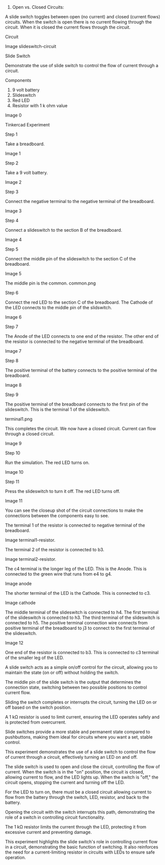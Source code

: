 1. Open vs. Closed Circuits:

A slide switch toggles between open (no current) and closed (current flows) circuits. When the switch is open there is no current flowing through the circuit. When it is closed the current flows through the circuit.

Circuit

Image slideswitch-circuit

Slide Switch

Demonstrate the use of slide switch to control the flow of current through a circuit.

Components

1. 9 volt battery
2. Slideswitch
3. Red LED
4. Resistor with 1 k ohm value

Image 0

Tinkercad Experiment

Step 1

Take a breadboard.

Image 1

Step 2

Take a 9 volt battery.

Image 2

Step 3

Connect the negative terminal to the negative terminal of the breadboard.

Image 3

Step 4

Connect a slideswitch to the section B of the breadboard.

Image 4

Step 5

Connect the middle pin of the slideswitch to the section C of the breadboard.

Image 5

The middle pin is the common. common.png

Step 6

Connect the red LED to the section C of the breadboard. The Cathode of the LED connects to the middle pin of the slidswitch.

Image 6

Step 7

The Anode of the LED connects to one end of the resistor. The other end of the resistor is connected to the negative terminal of the breadboard.

Image 7

Step 8

The positive terminal of the battery connects to the positive terminal of the breadboard.

Image 8

Step 9

The positive terminal of the breadboard connects to the first pin of the slideswitch.  This is the terminal 1 of the slideswitch. 

terminal1.png

This completes the circuit. We now have a closed circuit. Current can flow through a closed circuit.

Image 9

Step 10

Run the simulation. The red LED turns on.

Image 10

Step 11

Press the slideswitch to turn it off. The red LED turns off.

Image 11

You can see the closeup shot of the circuit connections to make the connections between the components easy to see. 

The terminal 1 of the resistor is connected to negative terminal of the breadboard. 

Image terminal1-resistor.

The terminal 2 of the resistor is connected to b3. 

Image terminal2-resistor.

The c4 terminal is the longer leg of the LED. This is the Anode. This is connected to the green wire that runs from e4 to g4.

Image anode

The shorter terminal of the LED is the Cathode. This is connected to c3. 

Image cathode

The middle terminal of the slideswitch is connected to h4. The first terminal of the slideswitch is connected to h3. The third terminal of the slideswitch is connected to h5. The positive terminal connection wire connects from positive terminal of the breadboard to j3 to connect to the first terminal of the slideswitch.

Image 12

One end of the resistor is connected to b3. This is connected to c3 terminal of the smaller leg of the LED. 

A slide switch acts as a simple on/off control for the circuit, allowing you to maintain the state (on or off) without holding the switch.

The middle pin of the slide switch is the output that determines the connection state, switching between two possible positions to control current flow.

Sliding the switch completes or interrupts the circuit, turning the LED on or off based on the switch position.

A 1 kΩ resistor is used to limit current, ensuring the LED operates safely and is protected from overcurrent.

Slide switches provide a more stable and permanent state compared to pushbuttons, making them ideal for circuits where you want a set, stable control.

This experiment demonstrates the use of a slide switch to control the flow of current through a circuit, effectively turning an LED on and off.

The slide switch is used to open and close the circuit, controlling the flow of current. When the switch is in the "on" position, the circuit is closed, allowing current to flow, and the LED lights up. When the switch is "off," the circuit opens, stopping the current and turning off the LED.

For the LED to turn on, there must be a closed circuit allowing current to flow from the battery through the switch, LED, resistor, and back to the battery.

Opening the circuit with the switch interrupts this path, demonstrating the role of a switch in controlling circuit functionality.

The 1 kΩ resistor limits the current through the LED, protecting it from excessive current and preventing damage.

This experiment highlights the slide switch's role in controlling current flow in a circuit, demonstrating the basic function of switching. It also reinforces the need for a current-limiting resistor in circuits with LEDs to ensure safe operation.
